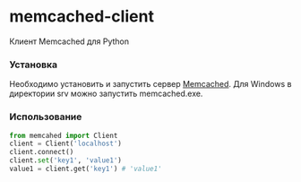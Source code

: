 # memcached-client
Клиент Memcached для Python

### Установка
Необходимо установить и запустить сервер [Memcached](https://memcached.org/). Для Windows в директории srv можно запустить memcached.exe.

### Использование
```python
from memcahed import Client
client = Client('localhost')
client.connect()
client.set('key1', 'value1')
value1 = client.get('key1') # 'value1'
```
